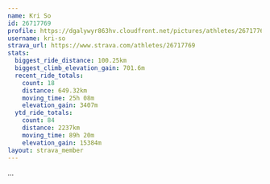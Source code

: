 ```yaml
---
name: Kri So
id: 26717769
profile: https://dgalywyr863hv.cloudfront.net/pictures/athletes/26717769/7761026/13/large.jpg
username: kri-so
strava_url: https://www.strava.com/athletes/26717769
stats:
  biggest_ride_distance: 100.25km
  biggest_climb_elevation_gain: 701.6m
  recent_ride_totals:
    count: 18
    distance: 649.32km
    moving_time: 25h 08m
    elevation_gain: 3407m
  ytd_ride_totals:
    count: 84
    distance: 2237km
    moving_time: 89h 20m
    elevation_gain: 15384m
layout: strava_member
--- 
```

...

